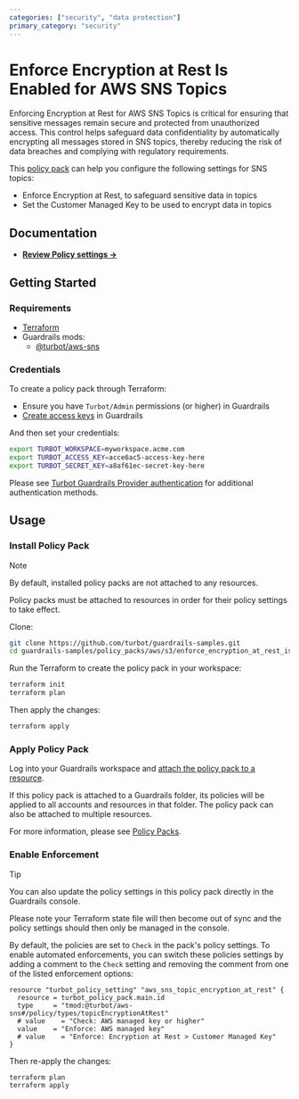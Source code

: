 ```yaml
---
categories: ["security", "data protection"]
primary_category: "security"
---
```


# Enforce Encryption at Rest Is Enabled for AWS SNS Topics

Enforcing Encryption at Rest for AWS SNS Topics is critical for ensuring that sensitive messages remain secure and protected from unauthorized access. This control helps safeguard data confidentiality by automatically encrypting all messages stored in SNS topics, thereby reducing the risk of data breaches and complying with regulatory requirements.

This [policy pack](https://turbot.com/guardrails/docs/concepts/resources/smart-folders) can help you configure the following settings for SNS topics:

- Enforce Encryption at Rest, to safeguard sensitive data in topics
- Set the Customer Managed Key to be used to encrypt data in topics

## Documentation

- **[Review Policy settings →](https://hub-guardrails-turbot-com-git-development-turbot.vercel.app/policy-packs/enforce_encryption_at_rest_is_enabled_for_topics/settings)**

## Getting Started

### Requirements

- [Terraform](https://developer.hashicorp.com/terraform/tutorials/aws-get-started/install-cli)
- Guardrails mods:
  - [@turbot/aws-sns](https://hub-guardrails-turbot-com-git-development-turbot.vercel.app/aws/mods/aws-sns)

### Credentials

To create a policy pack through Terraform:

- Ensure you have `Turbot/Admin` permissions (or higher) in Guardrails
- [Create access keys](https://turbot.com/guardrails/docs/guides/iam/access-keys#generate-a-new-guardrails-api-access-key) in Guardrails

And then set your credentials:

```sh
export TURBOT_WORKSPACE=myworkspace.acme.com
export TURBOT_ACCESS_KEY=acce6ac5-access-key-here
export TURBOT_SECRET_KEY=a8af61ec-secret-key-here
```

Please see [Turbot Guardrails Provider authentication](https://registry.terraform.io/providers/turbot/turbot/latest/docs#authentication) for additional authentication methods.

## Usage

### Install Policy Pack

> [!NOTE]
> By default, installed policy packs are not attached to any resources.
>
> Policy packs must be attached to resources in order for their policy settings to take effect.

Clone:

```sh
git clone https://github.com/turbot/guardrails-samples.git
cd guardrails-samples/policy_packs/aws/s3/enforce_encryption_at_rest_is_enabled_for_topics
```

Run the Terraform to create the policy pack in your workspace:

```sh
terraform init
terraform plan
```

Then apply the changes:

```sh
terraform apply
```

### Apply Policy Pack

Log into your Guardrails workspace and [attach the policy pack to a resource](https://turbot.com/guardrails/docs/guides/working-with-folders/smart#attach-a-smart-folder-to-a-resource).

If this policy pack is attached to a Guardrails folder, its policies will be applied to all accounts and resources in that folder. The policy pack can also be attached to multiple resources.

For more information, please see [Policy Packs](https://turbot.com/guardrails/docs/concepts/resources/smart-folders).

### Enable Enforcement

> [!TIP]
> You can also update the policy settings in this policy pack directly in the Guardrails console.
>
> Please note your Terraform state file will then become out of sync and the policy settings should then only be managed in the console.

By default, the policies are set to `Check` in the pack's policy settings. To enable automated enforcements, you can switch these policies settings by adding a comment to the `Check` setting and removing the comment from one of the listed enforcement options:

```hcl
resource "turbot_policy_setting" "aws_sns_topic_encryption_at_rest" {
  resource = turbot_policy_pack.main.id
  type     = "tmod:@turbot/aws-sns#/policy/types/topicEncryptionAtRest"
  # value    = "Check: AWS managed key or higher"
  value    = "Enforce: AWS managed key"
  # value    = "Enforce: Encryption at Rest > Customer Managed Key"
}
```

Then re-apply the changes:

```sh
terraform plan
terraform apply
```
